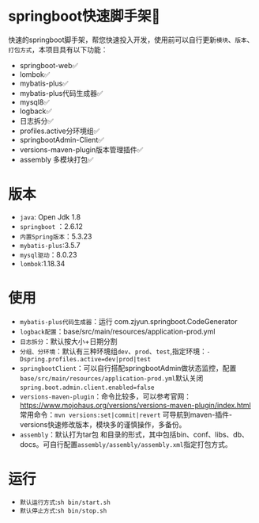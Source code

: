 # springboot快速脚手架🚀
快速的springboot脚手架，帮您快速投入开发，使用前可以自行更新`模块`、`版本`、`打包方式`，本项目具有以下功能：

- springboot-web✅
- lombok✅
- mybatis-plus✅
- mybatis-plus代码生成器✅
- mysql8✅
- logback✅
- 日志拆分✅
- profiles.active分环境组✅
- springbootAdmin-Client✅
- versions-maven-plugin版本管理插件✅
- assembly 多模块打包✅

# 版本
- `java`: Open Jdk 1.8
- `springboot` ：2.6.12 
- `内置Spring版本`：5.3.23
- `mybatis-plus`:3.5.7
- `mysql驱动`：8.0.23
- `lombok`:1.18.34


# 使用
- `mybatis-plus代码生成器`：运行 com.zjyun.springboot.CodeGenerator
- `logback配置`：base/src/main/resources/application-prod.yml 
- `日志拆分`：默认按大小+日期分割
-  `分组、分环境`：默认有三种环境组`dev`、`prod`、`test`,指定环境：`-Dspring.profiles.active=dev|prod|test`
- `springbootClient`：可以自行搭配springbootAdmin做状态监控，配置`base/src/main/resources/application-prod.yml`默认关闭`spring.boot.admin.client.enabled=false`
- `versions-maven-plugin`：命令比较多，可以参考官网：https://www.mojohaus.org/versions/versions-maven-plugin/index.html
常用命令：`mvn versions:set|commit|revert` 可导航到maven-插件-versions快速修改版本，模块多的谨慎操作，多备份。
- `assembly`：默认打为tar包 和目录的形式，其中包括bin、conf、libs、db、docs。可自行配置`assembly/assembly/assembly.xml`指定打包方式。
# 运行
- `默认运行方式`:`sh bin/start.sh`
- `默认停止方式`:`sh bin/stop.sh`
